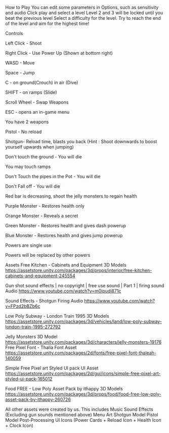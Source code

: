How to Play
You can edit some parameters in Options, such as sensitivity and audio
Click play and select a level
Level 2 and 3 will be locked until you beat the previous level
Select a difficulty for the level.
Try to reach the end of the level and aim for the highest time!

Controls

Left Click - Shoot

Right Click - Use Power Up (Shown at bottom right)

WASD - Move

Space - Jump

C - on ground(Crouch) in air (Dive)

SHIFT - on ramps (Slide)

Scroll Wheel - Swap Weapons

ESC - opens an in-game menu



You have 2 weapons 

Pistol - No reload

Shotgun-  Reload time, blasts you back (Hint : Shoot downwards to boost yourself upwards when jumping)

Don't touch the ground - You will die

You may touch ramps

Don't Touch the pipes in the Pot - You will die

Don't Fall off - You will die

Red bar is decreasing, shoot the jelly monsters to regain health

Purple Monster - Restores health only

Orange Monster - Reveals a secret

Green Monster - Restores health and gives dash powerup

Blue Monster - Restores health and gives jump powerup

Powers are single use

Powers will be replaced by other powers




Assets
Free Kitchen - Cabinets and Equipment
3D Models
https://assetstore.unity.com/packages/3d/props/interior/free-kitchen-cabinets-and-equipment-245554

Gun shot sound effects | no copyright | free use sound | Part 1 | firing sound
Audio
https://www.youtube.com/watch?v=m0ipudj871c

Sound Effects - Shotgun Firing
Audio
 https://www.youtube.com/watch?v=FPzd2bBZb6c

Low Poly Subway - London Train 1995
3D Models
https://assetstore.unity.com/packages/3d/vehicles/land/low-poly-subway-london-train-1995-272792

Jelly Monsters
3D Model
https://assetstore.unity.com/packages/3d/characters/jelly-monsters-19176
Free Pixel Font - Thalia
Font Asset
 https://assetstore.unity.com/packages/2d/fonts/free-pixel-font-thaleah-140059

Simple Free Pixel art Styled UI pack
UI Asset
https://assetstore.unity.com/packages/2d/gui/icons/simple-free-pixel-art-styled-ui-pack-165012

Food FREE - Low Poly Asset Pack by ithappy
3D Models
https://assetstore.unity.com/packages/3d/props/food/food-free-low-poly-asset-pack-by-ithappy-260726

All other assets were created by us.
This includes
Music
Sound Effects (Excluding gun sounds mentioned above)
Menu Art
Shotgun Model
Pistol Model
Post-Processing
UI Icons (Power Cards + Reload Icon + Health Icon + Clock Icon)
